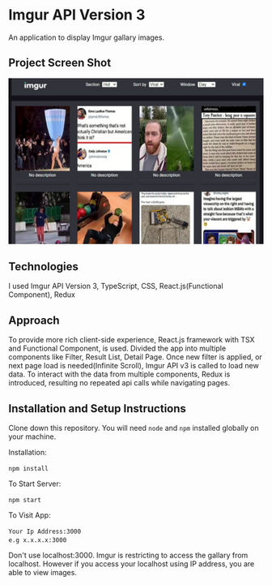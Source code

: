 #  Imgur API Version 3

An application to display Imgur gallary images.

## Project Screen Shot

![Imgur Screenshot](/src/img/ImgurApp.png?raw=true "Imgur App")

## Technologies

I used Imgur API Version 3, TypeScript, CSS, React.js(Functional Component), Redux

## Approach

To provide more rich client-side experience, React.js framework with TSX and Functional Component, is used.
Divided the app into multiple components like Filter, Result List, Detail Page.
Once new filter is applied, or next page load is needed(Infinite Scroll), Imgur API v3 is called to load new data.
To interact with the data from multiple components, Redux is introduced, resulting no repeated api calls while navigating pages.


## Installation and Setup Instructions
Clone down this repository. You will need `node` and `npm` installed globally on your machine.

Installation:

`npm install`   

To Start Server:

`npm start`  

To Visit App:

`Your Ip Address:3000`  
`e.g x.x.x.x:3000`

Don't use localhost:3000.
Imgur is restricting to access the gallary from localhost. 
However if you access your localhost using IP address, you are able to view images.
